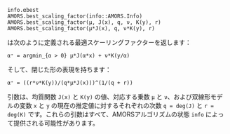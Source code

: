 ```
info.αbest
AMORS.best_scaling_factor(info::AMORS.Info)
AMORS.best_scaling_factor(μ, J(x), q, ν, K(y), r)
AMORS.best_scaling_factor(μ*J(x), q, ν*K(y), r)
```

は次のように定義される最適スケーリングファクターを返します：

```
α⁺ = argmin_{α > 0} μ*J(α*x) + ν*K(y/α)
```

そして、閉じた形の表現を持ちます：

```
α⁺ = ((r*ν*K(y))/(q*μ*J(x)))^(1/(q + r))
```

引数は、均質関数 `J(x)` と `K(y)` の値、対応する乗数 `μ` と `ν`、および双線形モデルの変数 `x` と `y` の現在の推定値に対するそれぞれの次数 `q = deg(J)` と `r = deg(K)` です。これらの引数はすべて、AMORSアルゴリズムの状態 `info` によって提供される可能性があります。
